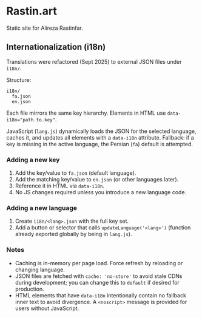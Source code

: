 # Rastin.art

Static site for Alireza Rastinfar.

## Internationalization (i18n)

Translations were refactored (Sept 2025) to external JSON files under `i18n/`.

Structure:
```
i18n/
  fa.json
  en.json
```
Each file mirrors the same key hierarchy. Elements in HTML use `data-i18n="path.to.key"`.

JavaScript (`lang.js`) dynamically loads the JSON for the selected language, caches it, and updates all elements with a `data-i18n` attribute. Fallback: if a key is missing in the active language, the Persian (`fa`) default is attempted.

### Adding a new key
1. Add the key/value to `fa.json` (default language).
2. Add the matching key/value to `en.json` (or other languages later).
3. Reference it in HTML via `data-i18n`.
4. No JS changes required unless you introduce a new language code.

### Adding a new language
1. Create `i18n/<lang>.json` with the full key set.
2. Add a button or selector that calls `updateLanguage('<lang>')` (function already exported globally by being in `lang.js`).

### Notes
- Caching is in-memory per page load. Force refresh by reloading or changing language.
- JSON files are fetched with `cache: 'no-store'` to avoid stale CDNs during development; you can change this to `default` if desired for production.
- HTML elements that have `data-i18n` intentionally contain no fallback inner text to avoid divergence. A `<noscript>` message is provided for users without JavaScript.
